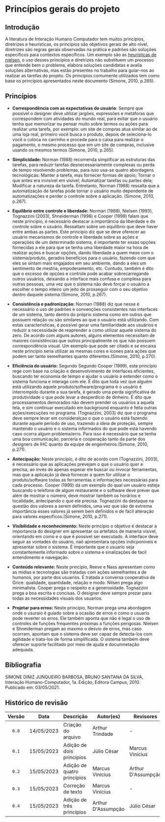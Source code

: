 # Princípios gerais do projeto
## Introdução
A literatura de Interação Humano Computador tem muitos princípios, diretrizes e heurísticas, os princípios são objetivos gerais de alto nível, diretrizes são regras gerais observadas na prática e padrões são soluções específicos para contextos específicos. Um exemplo são as [heurísticas de nielsen](../planejamento/processo.md), o uso desses princípios e diretrizes não substituem um processo que entende bem o problema, elabora soluções candidatas e avalia soluções alternativas, mas estão presentes no trabalho para guiar-nos ao realizar as tarefas do projeto. Os princípios comumente utilizados tem como base os princípios apresentados neste documento (Simone, 2010, p.265).

## Princípios

- **Correspondência com as expectativas do usuário**: Sempre que possível o designer deve utilizar jargões, expressões e metáforas que correspondem com atividades do mundo real, para evitar que o usuário tenha que memorizar ou pensar muito sobre termos ou ações para realizar uma tarefa, por exemplo: um site de compras atua similar ao de uma loja real, primeiro você busca o produto, depois de seleciona-lo você o coloca no carrinho e procede para o caixa para realizar o pagamento, o mesmo processo que em um site de compras, inclusive usando os mesmos termos (Simone, 2010, p.265).
- **Simplicidade:** Norman (1988) recomenda simplificar as estruturas das tarefas, para reduzir tarefas desnecessariamente complexas ou perda de tempo resolvendo problemas, para isso usa-se quatro abordagens tecnológicas: Manter a tarefa, mas fornecer formas de apoio; Tornar o que antes era invisível em visível; Automatizar tarefas ou partes dela; Modificar a natureza da tarefa. Entretanto, Norman (1988) ressalta que a automatização de tarefas pode tornar o usuário muito dependente de automatizações e perder o controle sobre a aplicação. (Simone, 2010, p.267).

- **Equilíbrio entre controle e liberdade:** Norman (1988), Nielsen (1993), Tognazzini (2003), Shneiderman (1998) e Cooper (1999) falam que neste princípio, é necessário destacar a importância da liberdade e do controle sobre o usuário. Ressaltam sobre um equilíbrio que deve haver entre ambas as partes. Este princípio diz que se deve oferecer ao usuário mecanismos de controle e liberdade sobre as ações e operações de um determinado sistema, é importante ter essas opções fornecidas a ele para que se tenha uma liberdade maior na hora de realizar ações e buscar opções, dando liberdade a quem mexe com o sistema/produto, gerados benefícios para o usuário, fazendo com que eles se sintam mais engajados em seu ambiente, dando a eles um sentimento de mestria, empoderamento, etc. Contudo, também é dito que o excesso de opções e controle pode acabar sobrecarregando outros usuários, deixando a interface mais confusa e complexa para outras pessoas, uma vez que o sistema não deve forçar o usuário a escolher o tempo inteiro um jeito de prosseguir com o seu objetivo dentro daquele sistema.(Simone, 2010, p.267).

- **Consistência e padronização:** Norman (1988) diz que nesse é necessário o uso de padrões e convenções consistentes nas interfaces de um sistema, tanto dentro do próprio sistema como em outros que possuem relação ou são similares ao que o usuário está utilizando. Com estas características, é possível gerar uma familiaridade aos usuários e reduzir a necessidade de reaprender a como utilizar aquele sistema do zero. De acordo com alguns autores, alguns elementos necessitam de maiores consistências que outros principalmente os que não possuem correspondência visual. Um exemplo que pode ser citado e se encaixa neste princípio seria utilizar as mesmas cores e ícones para ações que podem ser tanto semelhantes quanto diferentes.(Simone, 2010, p.270).

- **Eficiência do usuário:** Segundo Segundo Cooper (1999), este princípio rege com base na criação e desenvolvimento de interfaces eficientes, buscando ter economia de tempo e ajudar o usuário a entender como o sistema funciona e interage com ele. É dito que toda vez que alguém está utilizando aquele produto/software/programa é o usuário é interrompido durante a sua tarefa, é gerado uma perda significativa de produtividade o que pode levar a desperdício de dinheiro. É dito que processamentos demorados não devem prender os usuários a aquela tela, e sim continuar executado em background enquanto é feita outras ações/execuções no programa. (Tognazzini, 2003) diz que o programa deve sempre levar em consideralçao o que o usuário está fazendo durante aquele período de uso, trazendo a ideia de proteção, sempre mantendo o usuário e o sistema informados do que pode está havendo caso ocorra algum problema/erro. Para isso é necessário que se tenha uma boa comunicação, parceria e cooperação tanto da parte dos designers de IHC quanto da equipe de engenheiros.(Simone, 2010, p.271).

- **Antecipação:** Neste princípio, é dito de acordo com (Tognazzini, 2003), é necessário que as aplicações prevejam o que o usuário quer e precisa, ao invés de apenas esperar ele buscar ou invocar ferramentas, mas que a aplicação já deva fornecer a quem for utilizar o produto/software todas as ferramentas e informações necessárias para cada processo. Cooper (1999) dá um exemplo do qual um usuário esteja buscando o telefone de algum restaurante e o software deve prever que além de mostrar o número, deve mostrar também os horários e localidade, antecipando o que ele precisa. Tognazzini da destaque na questão dos valores a serem definidos, uma vez que são de extrema importância esses valores já serem bem definidos e de fácil alteração para valores específicos.(Simone, 2010, p.271).
  
- **Visibilidade e reconhecimento:** Neste princípio o objetivo é destacar a importancia do designer em apresentar os artefatos de maneria visivel, orientando em como e o que é possivel ser executado. A interface deve seguir as vontades do usuário, naõ apresentara opções indicponiveis e apresentar sobre o sistema. É importante que o usuario seja constantemente informado sobre o sistema e sinalizações de facil entendimento e navegação. 

- **Conteúdo relevante:** Neste princípio, Reeve e Nass apresentam como as midias e tecnologias são tratadas com ações semelhantes a de humanos, por parte dos usuarios. É tratada a conversa cooperativa de Grice: qualidade, quantidade, relação e modo. Nilsen prega algo minimalista. Cooper prega o respeito e a generosidade. Tognazzini prega a boa escrita e concisas. O designer deve sempre prezar para todas as necessidades visuais dos usuarios.

- **Projetar para erros:** Neste princípio, Norman prega uma abordagem onde o usuraio é guiado sobre a ocasião de erros e como o usuario pode reverter os erros. Ele também aponta que não é legal o uso de controles de funções frequentes próximas a funções perigosas. Nielsen e Shneiderman pregam ao maximo o desvio de erros, mas caso ocorram, apontam que o sistema deve ser capaz de detecta-los com agilidade e trata-los de forma simplificada. O sistema também deve oferecer suporte facilitado por meio de ajuda e documnetação adequada.

<!-- ## Referências -->
<!-- FONTES CITADAS UTILIZADAS PARA EMBASAR O TEXTO. REMOVER CASO NÃO HOUVER  -->

## Bibliografia
SIMONE DINIZ JUNQUEIRO BARBOSA, BRUNO SANTANA DA SILVA, Interação Humano-Computador, 1a.
Edição, Editora Campus, 2010. Publicado em: 03/05/2021.
<!-- FONTES CONSULTADAS DURANTE A ELABORAÇÃO DO TEXTO, CITADAS OU NÃO. REMOVER CASO NÃO HOUVER -->

## Histórico de revisão
 
| Versão     | Data        | Descrição                   | Autor(es)          | Revisores          |
| :--------: | :---------: | --------------------------- | ------------------ | ------------------ |
| `0.0`      |  14/05/2023 | Criação do arquivo          | Arthur Trindade    | - |
| `0.1`      |  15/05/2023 | Adição de dois princípios   | Júlio César        | Marcus Vinicius    |
| `0.2`      |  15/05/2023 | Adição de quatro princípios | Marcus Vinicius    | Arthur D'Assumpção |
| `0.3`      |  15/05/2023 | Correção de texto           | Marcus Vinicius    | - |
| `0.4`      |  15/05/2023 | Adição de três princípios   | Arthur D'Assumpção | Júlio César        |
